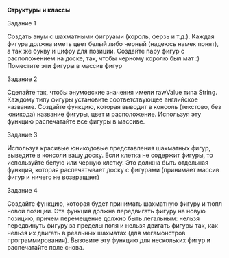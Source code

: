 **Структуры и классы**

Задание 1

Создать энум с шахматными фигруами (король, ферзь и т.д.). Каждая фигура должна иметь цвет белый либо черный (надеюсь намек понят), а так же букву и цифру для позиции. Создайте пару фигур с расположением на доске, так, чтобы черному королю был мат :) Поместите эти фигуры в массив фигур

Задание 2

Сделайте так, чтобы энумовские значения имели rawValue типа String. Каждому типу фигуры установите соответствующее английское название. Создайте функцию, которая выводит в консоль (текстово, без юникода) название фигуры, цвет и расположение. Используя эту функцию распечатайте все фигуры в массиве.

Задание 3

Используя красивые юникодовые представления шахматных фигур, выведите в консоли вашу доску. Если клетка не содержит фигуры, то используйте белую или черную клетку. Это должна быть отдельная функция, которая распечатывает доску с фигурами (принимает массив фигур и ничего не возвращает)


Задание 4

Создайте функцию, которая будет принимать шахматную фигуру и тюпл новой позиции. Эта функция должна передвигать фигуру на новую позицию, причем перемещение должно быть легальным: нельзя передвинуть фигуру за пределы поля и нельзя двигать фигуры так, как нельзя их двигать в реальных шахматах (для мегамонстров программирования). Вызовите эту функцию для нескольких фигур и распечатайте поле снова.
